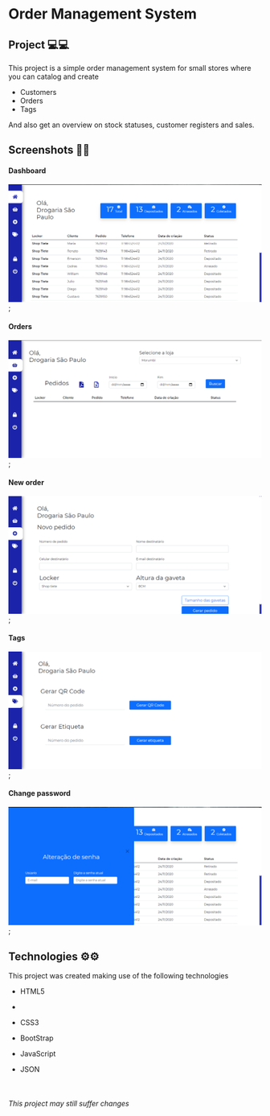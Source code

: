 # Order Management System

## Project 💻💻

This project is a simple order management system for small stores where you can catalog and create

- Customers
- Orders
- Tags

And also get an overview on stock statuses, customer registers and sales.

## Screenshots 📸📸

#### Dashboard

![alt](/screenshots/dashboard.png);

#### Orders

![alt](/screenshots/orders.png);

#### New order

![alt](/screenshots/new-order.png);

#### Tags

![alt](/screenshots/tags.png);

#### Change password

![alt](/screenshots/change-password.png);

## Technologies ⚙⚙

This project was created making use of the following technologies

- HTML5
- 
- CSS3

- BootStrap

- JavaScript

- JSON

​

###### This project may still suffer changes
